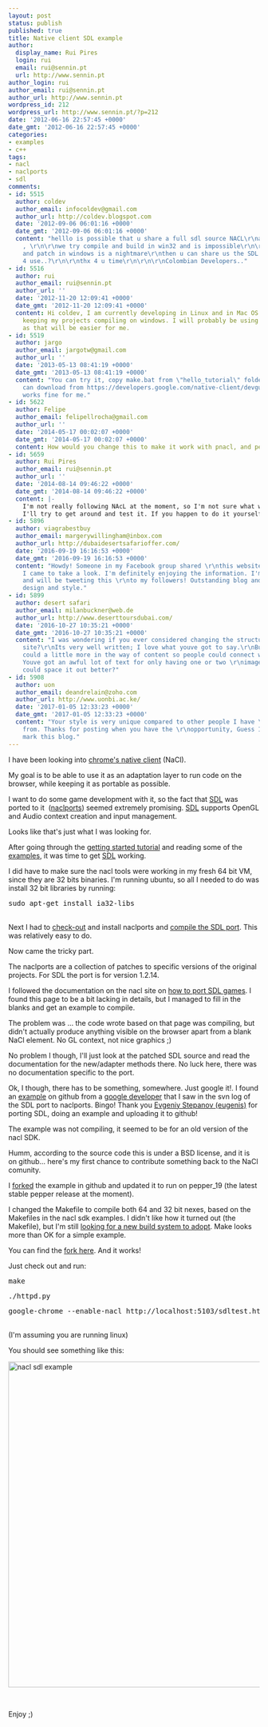 ```yaml
---
layout: post
status: publish
published: true
title: Native client SDL example
author:
  display_name: Rui Pires
  login: rui
  email: rui@sennin.pt
  url: http://www.sennin.pt
author_login: rui
author_email: rui@sennin.pt
author_url: http://www.sennin.pt
wordpress_id: 212
wordpress_url: http://www.sennin.pt/?p=212
date: '2012-06-16 22:57:45 +0000'
date_gmt: '2012-06-16 22:57:45 +0000'
categories:
- examples
- c++
tags:
- nacl
- naclports
- sdl
comments:
- id: 5515
  author: coldev
  author_email: infocoldev@gmail.com
  author_url: http://coldev.blogspot.com
  date: '2012-09-06 06:01:16 +0000'
  date_gmt: '2012-09-06 06:01:16 +0000'
  content: "helllo is possible that u share a full sdl source NACL\r\nand includes
    , \r\n\r\nwe try compile and build in win32 and is impossible\r\n\r\nbuild environment
    and patch in windows is a nightmare\r\nthen u can share us the SDL armed .. ready
    4 use..?\r\n\r\nthx 4 u time\r\n\r\n\r\nColombian Developers.."
- id: 5516
  author: rui
  author_email: rui@sennin.pt
  author_url: ''
  date: '2012-11-20 12:09:41 +0000'
  date_gmt: '2012-11-20 12:09:41 +0000'
  content: Hi coldev, I am currently developing in Linux and in Mac OS X. I plan on
    keeping my projects compiling on windows. I will probably be using mingw (http://www.mingw.org/)
    as that will be easier for me.
- id: 5519
  author: jargo
  author_email: jargotw@gmail.com
  author_url: ''
  date: '2013-05-13 08:41:19 +0000'
  date_gmt: '2013-05-13 08:41:19 +0000'
  content: "You can try it, copy make.bat from \"hello_tutorial\" folder and run make.\r\n\r\n(\"hell_tutorial\"
    can download from https://developers.google.com/native-client/devguide/hello_tutorial.zip)\r\n\r\nIt
    works fine for me."
- id: 5622
  author: Felipe
  author_email: felipellrocha@gmail.com
  author_url: ''
  date: '2014-05-17 00:02:07 +0000'
  date_gmt: '2014-05-17 00:02:07 +0000'
  content: How would you change this to make it work with pnacl, and pepper 34?
- id: 5659
  author: Rui Pires
  author_email: rui@sennin.pt
  author_url: ''
  date: '2014-08-14 09:46:22 +0000'
  date_gmt: '2014-08-14 09:46:22 +0000'
  content: |-
    I'm not really following NAcL at the moment, so I'm not sure what would need to be adapted to make it up to date.
    I'll try to get around and test it. If you happen to do it yourself, or find out what needs to be done, please let me know.
- id: 5896
  author: viagrabestbuy
  author_email: margerywillingham@inbox.com
  author_url: http://dubaidesertsafarioffer.com/
  date: '2016-09-19 16:16:53 +0000'
  date_gmt: '2016-09-19 16:16:53 +0000'
  content: "Howdy! Someone in my Facebook group shared \r\nthis website with us so
    I came to take a look. I'm definitely enjoying the information. I'm book-marking
    and will be tweeting this \r\nto my followers! Outstanding blog and outstanding
    design and style."
- id: 5899
  author: desert safari
  author_email: milanbuckner@web.de
  author_url: http://www.deserttoursdubai.com/
  date: '2016-10-27 10:35:21 +0000'
  date_gmt: '2016-10-27 10:35:21 +0000'
  content: "I was wondering if you ever considered changing the structure of your
    site?\r\nIts very well written; I love what youve got to say.\r\nBut maybe you
    could a little more in the way of content so people could connect with it \r\nbetter.
    Youve got an awful lot of text for only having one or two \r\nimages. Maybe you
    could space it out better?"
- id: 5908
  author: uon
  author_email: deandrelain@zoho.com
  author_url: http://www.uonbi.ac.ke/
  date: '2017-01-05 12:33:23 +0000'
  date_gmt: '2017-01-05 12:33:23 +0000'
  content: "Your style is very unique compared to other people I have \r\nread stuff
    from. Thanks for posting when you have the \r\nopportunity, Guess I'll just book
    mark this blog."
---
```

<p>I have been looking into <a href="https://developers.google.com/native-client/">chrome's native client</a>&nbsp;(NaCl).</p>
<p>My goal is to be able to use it as an adaptation layer to run code on the browser, while keeping it as portable as possible.</p>
<p>I want to do some game development with it, so the fact that <a href="http://www.libsdl.org/">SDL</a> was ported to it &nbsp;(<a href="http://code.google.com/p/naclports/">naclports</a>) seemed extremely promising. <a href="http://www.libsdl.org/">SDL</a> supports OpenGL and Audio context creation and input management.</p>
<p>Looks like that's just what I was looking for.</p>
<p>After going through the <a href="https://developers.google.com/native-client/devguide/tutorial">getting started tutorial</a> and reading some of the <a href="https://developers.google.com/native-client/sdk/examples">examples</a>, it was time to get <a href="http://www.libsdl.org/">SDL</a> working.</p>
<p>I did have to make sure the nacl tools were working in my fresh 64 bit VM, since they are 32 bits binaries. I'm running ubuntu, so all I needed to do was install 32 bit libraries by running:</p>
<pre>sudo apt-get install ia32-libs</pre><br />
Next I had to <a href="http://code.google.com/p/naclports/wiki/HowTo_Checkout">check-out</a> and install naclports and <a href="http://code.google.com/p/naclports/wiki/InstallingSDL">compile the SDL port</a>. This was relatively easy to do.</p>
<p>Now came the tricky part.</p>
<p>The naclports are a collection of patches to specific versions of the original projects. For SDL the port is for version 1.2.14.</p>
<p>I followed the documentation on the nacl site on <a href="https://developers.google.com/native-client/community/porting/SDLgames">how to port SDL games</a>.&nbsp;I found this page to be a bit lacking in details, but I managed to fill in the blanks and get an example to compile.</p>
<p>The problem was ... the code wrote based on that page was compiling, but didn't actually produce anything visible on the browser apart from a blank NaCl element. No GL context, not nice graphics ;)</p>
<p>No problem I though, I'll just look at the patched SDL source and read the documentation for the new/adapter methods there. No luck here, there was no documentation specific to the port.</p>
<p>Ok, I though, there has to be something, somewhere. Just google it!. I found an <a href="https://github.com/eugenis/sdltest">example</a>&nbsp;on github from a <a href="https://github.com/eugenis">google developer</a> that I saw in the svn log of the SDL port to naclports. Bingo! Thank you <a href="https://github.com/eugenis">Evgeniy Stepanov (eugenis)</a> for porting SDL, doing an example and uploading it to github!</p>
<p>The example was not compiling, it seemed to be for an old version of the nacl SDK.</p>
<p>Humm, according to the source code this is under a BSD license, and it is on github... here's my first chance to contribute something back to the NaCl comunity.</p>
<p>I <a href="https://github.com/ruipires/sdltest">forked</a> the example in github and updated it to run on pepper_19 (the latest stable pepper release at the moment).</p>
<p>I changed the Makefile to compile both 64 and 32 bit nexes, based on the Makefiles in the nacl sdk examples. I didn't like how it turned out (the Makefile), but I'm still <a title="Battle of the build systems" href="http://www.sennin.pt/2012/05/29/battle-of-the-build-systems/">looking for a new build system to adopt</a>. Make looks more than OK for a simple example.</p>
<p>You can find the <a href="https://github.com/ruipires/sdltest">fork here</a>. And it works!</p>
<p>Just check out and run:</p>
<pre>make</pre></p>
<pre>./httpd.py</pre></p>
<pre>google-chrome --enable-nacl http://localhost:5103/sdltest.html</pre><br />
(I'm assuming you are running linux)</p>
<p>You should see something like this:</p>
<p><a href="http://www.sennin.pt/wp-content/uploads/2012/06/nacl-sdl-example.png"><img class="alignnone size-full wp-image-216" title="nacl sdl example" src="http://www.sennin.pt/wp-content/uploads/2012/06/nacl-sdl-example.png" alt="nacl sdl example" width="799" height="652" /></a></p>
<p>&nbsp;</p>
<p>Enjoy ;)</p>
<p>&nbsp;</p>
